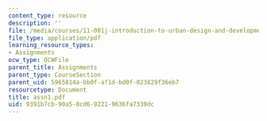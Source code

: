 ```yaml
---
content_type: resource
description: ''
file: /media/courses/11-001j-introduction-to-urban-design-and-development-spring-2006/9391b7cb90a58cd692219636fa7339dc_assn1.pdf
file_type: application/pdf
learning_resource_types:
- Assignments
ocw_type: OCWFile
parent_title: Assignments
parent_type: CourseSection
parent_uid: 5965814a-bb0f-af1d-bd0f-023829f36eb7
resourcetype: Document
title: assn1.pdf
uid: 9391b7cb-90a5-8cd6-9221-9636fa7339dc
---
```


